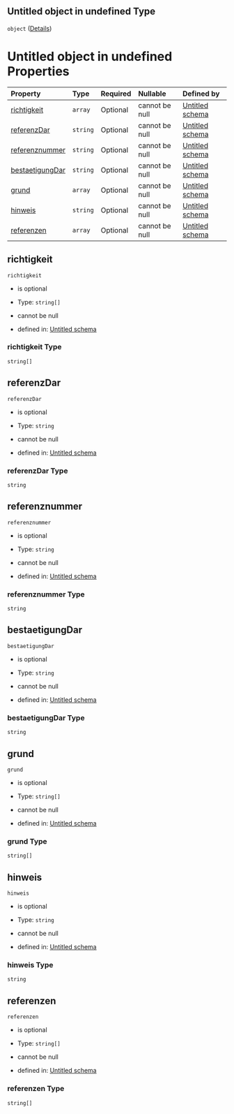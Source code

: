 ## Untitled object in undefined Type

`object` ([Details](handelsunstimmungkeitsbegruendung.md))

# Untitled object in undefined Properties

| Property                            | Type     | Required | Nullable       | Defined by                                                                                                                                                                                                                           |
| :---------------------------------- | :------- | :------- | :------------- | :----------------------------------------------------------------------------------------------------------------------------------------------------------------------------------------------------------------------------------- |
| [richtigkeit](#richtigkeit)         | `array`  | Optional | cannot be null | [Untitled schema](handelsunstimmigkeitsrichtigkeit.md "https://raw.githubusercontent.com/conuti-gmbh/bo4e/main/schemas/v1/enum/Handelsunstimmigkeitsrichtigkeit.schema.json#/properties/richtigkeit")                                |
| [referenzDar](#referenzdar)         | `string` | Optional | cannot be null | [Untitled schema](handelsunstimmungkeitsbegruendung-properties-referenzdar.md "https://raw.githubusercontent.com/conuti-gmbh/bo4e/main/schemas/v1/com/Handelsunstimmigkeitsbegruendung.schema.json#/properties/referenzDar")         |
| [referenznummer](#referenznummer)   | `string` | Optional | cannot be null | [Untitled schema](handelsunstimmungkeitsbegruendung-properties-referenznummer.md "https://raw.githubusercontent.com/conuti-gmbh/bo4e/main/schemas/v1/com/Handelsunstimmigkeitsbegruendung.schema.json#/properties/referenznummer")   |
| [bestaetigungDar](#bestaetigungdar) | `string` | Optional | cannot be null | [Untitled schema](handelsunstimmungkeitsbegruendung-properties-bestaetigungdar.md "https://raw.githubusercontent.com/conuti-gmbh/bo4e/main/schemas/v1/com/Handelsunstimmigkeitsbegruendung.schema.json#/properties/bestaetigungDar") |
| [grund](#grund)                     | `array`  | Optional | cannot be null | [Untitled schema](handelsunstimmigkeitsgrund.md "https://raw.githubusercontent.com/conuti-gmbh/bo4e/main/schemas/v1/enum/Handelsunstimmigkeitsgrund.schema.json#/properties/grund")                                                  |
| [hinweis](#hinweis)                 | `string` | Optional | cannot be null | [Untitled schema](handelsunstimmungkeitsbegruendung-properties-hinweis.md "https://raw.githubusercontent.com/conuti-gmbh/bo4e/main/schemas/v1/com/Handelsunstimmigkeitsbegruendung.schema.json#/properties/hinweis")                 |
| [referenzen](#referenzen)           | `array`  | Optional | cannot be null | [Untitled schema](handelsunstimmungkeitsbegruendung-properties-referenzen.md "https://raw.githubusercontent.com/conuti-gmbh/bo4e/main/schemas/v1/com/Handelsunstimmigkeitsbegruendung.schema.json#/properties/referenzen")           |

## richtigkeit



`richtigkeit`

*   is optional

*   Type: `string[]`

*   cannot be null

*   defined in: [Untitled schema](handelsunstimmigkeitsrichtigkeit.md "https://raw.githubusercontent.com/conuti-gmbh/bo4e/main/schemas/v1/enum/Handelsunstimmigkeitsrichtigkeit.schema.json#/properties/richtigkeit")

### richtigkeit Type

`string[]`

## referenzDar



`referenzDar`

*   is optional

*   Type: `string`

*   cannot be null

*   defined in: [Untitled schema](handelsunstimmungkeitsbegruendung-properties-referenzdar.md "https://raw.githubusercontent.com/conuti-gmbh/bo4e/main/schemas/v1/com/Handelsunstimmigkeitsbegruendung.schema.json#/properties/referenzDar")

### referenzDar Type

`string`

## referenznummer



`referenznummer`

*   is optional

*   Type: `string`

*   cannot be null

*   defined in: [Untitled schema](handelsunstimmungkeitsbegruendung-properties-referenznummer.md "https://raw.githubusercontent.com/conuti-gmbh/bo4e/main/schemas/v1/com/Handelsunstimmigkeitsbegruendung.schema.json#/properties/referenznummer")

### referenznummer Type

`string`

## bestaetigungDar



`bestaetigungDar`

*   is optional

*   Type: `string`

*   cannot be null

*   defined in: [Untitled schema](handelsunstimmungkeitsbegruendung-properties-bestaetigungdar.md "https://raw.githubusercontent.com/conuti-gmbh/bo4e/main/schemas/v1/com/Handelsunstimmigkeitsbegruendung.schema.json#/properties/bestaetigungDar")

### bestaetigungDar Type

`string`

## grund



`grund`

*   is optional

*   Type: `string[]`

*   cannot be null

*   defined in: [Untitled schema](handelsunstimmigkeitsgrund.md "https://raw.githubusercontent.com/conuti-gmbh/bo4e/main/schemas/v1/enum/Handelsunstimmigkeitsgrund.schema.json#/properties/grund")

### grund Type

`string[]`

## hinweis



`hinweis`

*   is optional

*   Type: `string`

*   cannot be null

*   defined in: [Untitled schema](handelsunstimmungkeitsbegruendung-properties-hinweis.md "https://raw.githubusercontent.com/conuti-gmbh/bo4e/main/schemas/v1/com/Handelsunstimmigkeitsbegruendung.schema.json#/properties/hinweis")

### hinweis Type

`string`

## referenzen



`referenzen`

*   is optional

*   Type: `string[]`

*   cannot be null

*   defined in: [Untitled schema](handelsunstimmungkeitsbegruendung-properties-referenzen.md "https://raw.githubusercontent.com/conuti-gmbh/bo4e/main/schemas/v1/com/Handelsunstimmigkeitsbegruendung.schema.json#/properties/referenzen")

### referenzen Type

`string[]`
